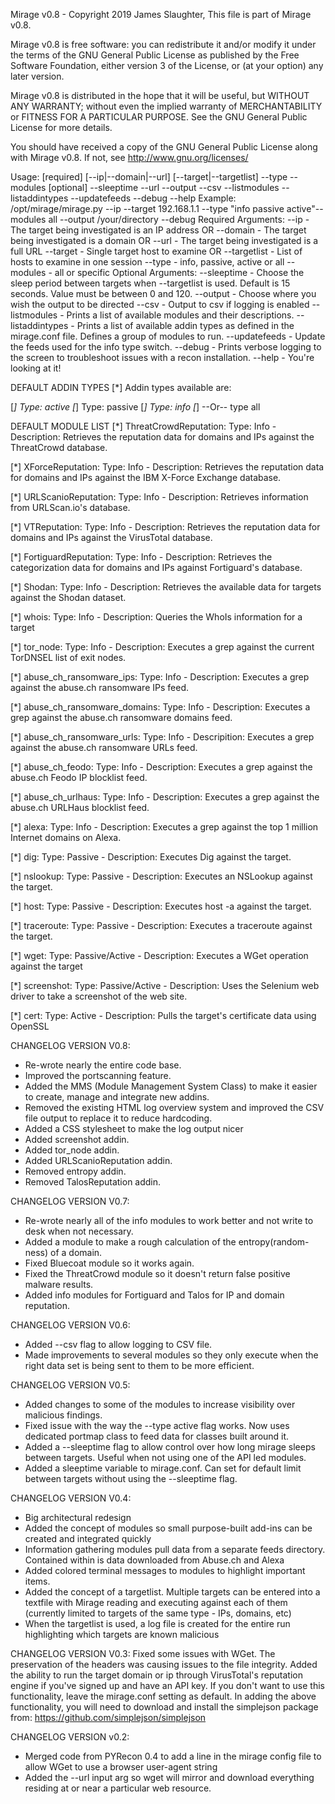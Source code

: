 Mirage v0.8 - Copyright 2019 James Slaughter,
This file is part of Mirage v0.8.

Mirage v0.8 is free software: you can redistribute it and/or modify
it under the terms of the GNU General Public License as published by
the Free Software Foundation, either version 3 of the License, or
(at your option) any later version.

Mirage v0.8 is distributed in the hope that it will be useful,
but WITHOUT ANY WARRANTY; without even the implied warranty of
MERCHANTABILITY or FITNESS FOR A PARTICULAR PURPOSE.  See the
GNU General Public License for more details.

You should have received a copy of the GNU General Public License
along with Mirage v0.8.  If not, see <http://www.gnu.org/licenses/>

Usage: [required] [--ip|--domain|--url] [--target|--targetlist] --type --modules [optional] --sleeptime --url --output --csv --listmodules --listaddintypes --updatefeeds --debug --help
Example: /opt/mirage/mirage.py --ip --target 192.168.1.1 --type "info passive active"--modules all --output /your/directory --debug
Required Arguments:
--ip - The target being investigated is an IP address
OR
--domain - The target being investigated is a domain
OR
--url - The target being investigated is a full URL
--target - Single target host to examine
OR
--targetlist - List of hosts to examine in one session
--type - info, passive, active or all
--modules - all or specific
Optional Arguments:
--sleeptime - Choose the sleep period between targets when --targetlist is used.  Default is 15 seconds.  Value must be between 0 and 120.
--output - Choose where you wish the output to be directed
--csv - Output to csv if logging is enabled
--listmodules - Prints a list of available modules and their descriptions.
--listaddintypes - Prints a list of available addin types as defined in the mirage.conf file.  Defines a group of modules to run.
--updatefeeds - Update the feeds used for the info type switch.
--debug - Prints verbose logging to the screen to troubleshoot issues with a recon installation.
--help - You're looking at it!

DEFAULT ADDIN TYPES
[*] Addin types available are:

[*] Type: active
[*] Type: passive
[*] Type: info
[*] --Or-- type all

DEFAULT MODULE LIST
[*] ThreatCrowdReputation: Type: Info - Description: Retrieves the reputation data for domains and IPs against the ThreatCrowd database.

[*] XForceReputation: Type: Info - Description: Retrieves the reputation data for domains and IPs against the IBM X-Force Exchange database.

[*] URLScanioReputation: Type: Info - Description: Retrieves information from URLScan.io's database.

[*] VTReputation: Type: Info - Description: Retrieves the reputation data for domains and IPs against the VirusTotal database.

[*] FortiguardReputation: Type: Info - Description: Retrieves the categorization data for domains and IPs against Fortiguard's database.

[*] Shodan: Type: Info - Description: Retrieves the available data for targets against the Shodan dataset.

[*] whois: Type: Info - Description: Queries the WhoIs information for a target

[*] tor_node: Type: Info - Description: Executes a grep against the current TorDNSEL list of exit nodes.

[*] abuse_ch_ransomware_ips: Type: Info - Description: Executes a grep against the abuse.ch ransomware IPs feed.

[*] abuse_ch_ransomware_domains: Type: Info - Description: Executes a grep against the abuse.ch ransomware domains feed.

[*] abuse_ch_ransomware_urls: Type: Info - Descripition: Executes a grep against the abuse.ch ransomware URLs feed.

[*] abuse_ch_feodo: Type: Info - Description: Executes a grep against the abuse.ch Feodo IP blocklist feed.

[*] abuse_ch_urlhaus: Type: Info - Description: Executes a grep against the abuse.ch URLHaus blocklist feed.

[*] alexa: Type: Info - Description: Executes a grep against the top 1 million Internet domains on Alexa.

[*] dig: Type: Passive - Description: Executes Dig against the target.

[*] nslookup: Type: Passive - Description: Executes an NSLookup against the target.

[*] host: Type: Passive - Description: Executes host -a against the target.

[*] traceroute: Type: Passive - Description: Executes a traceroute against the target.

[*] wget: Type: Passive/Active - Description: Executes a WGet operation against the target

[*] screenshot: Type: Passive/Active - Description: Uses the Selenium web driver to take a screenshot of the web site.

[*] cert: Type: Active - Description: Pulls the target's certificate data using OpenSSL

CHANGELOG VERSION V0.8:
- Re-wrote nearly the entire code base.
- Improved the portscanning feature.
- Added the MMS (Module Management System Class) to make it easier to create, manage and integrate new addins.
- Removed the existing HTML log overview system and improved the CSV file output to replace it to reduce hardcoding.
- Added a CSS stylesheet to make the log output nicer
- Added screenshot addin.
- Added tor_node addin.
- Added URLScanioReputation addin.
- Removed entropy addin.
- Removed TalosReputation addin.
 

CHANGELOG VERSION V0.7:
- Re-wrote nearly all of the info modules to work better and not write to desk when not necessary.
- Added a module to make a rough calculation of the entropy(random-ness) of a domain. 
- Fixed Bluecoat module so it works again.
- Fixed the ThreatCrowd module so it doesn't return false positive malware results.
- Added info modules for Fortiguard and Talos for IP and domain reputation.

CHANGELOG VERSION V0.6:
- Added --csv flag to allow logging to CSV file.
- Made improvements to several modules so they only execute when the right data set is being sent to them to be more efficient.


CHANGELOG VERSION V0.5:
- Added changes to some of the modules to increase visibility over malicious findings.
- Fixed issue with the way the --type active flag works.  Now uses dedicated portmap class to feed data for classes built around it.
- Added a --sleeptime flag to allow control over how long mirage sleeps between targets.  Useful when not using one of the API led  modules.
- Added a sleeptime variable to mirage.conf.  Can set for default limit between targets without using the --sleeptime flag.  

CHANGELOG VERSION V0.4:
- Big architectural redesign
- Added the concept of modules so small purpose-built add-ins can be created and integrated quickly
- Information gathering modules pull data from a separate feeds directory.  Contained within is data downloaded from Abuse.ch and Alexa
- Added colored terminal messages to modules to highlight important items.
- Added the concept of a targetlist.  Multiple targets can be entered into a textfile with Mirage reading and executing against each of them (currently limited to targets of the same type - IPs, domains, etc)
- When the targetlist is used, a log file is created for the entire run highlighting which targets are known malicious 

CHANGELOG VERSION V0.3:
Fixed some issues with WGet. The preservation of the headers was causing issues to the file integrity.
Added the ability to run the target domain or ip through VirusTotal's reputation engine if you've signed up and have an API key. If you don't want to use this functionality, leave the mirage.conf setting as default.
In adding the above functionality, you will need to download and install the simplejson package from: https://github.com/simplejson/simplejson

CHANGELOG VERSION v0.2:
- Merged code from PYRecon 0.4 to add a line in the mirage config file to allow WGet to use a browser user-agent string
- Added the --url input arg so wget will mirror and download everything residing at or near a particular web resource.
